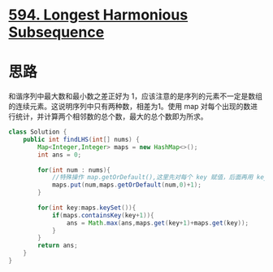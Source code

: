 # [594. Longest Harmonious Subsequence](https://leetcode.com/problems/longest-harmonious-subsequence/description/)

# 思路

和谐序列中最大数和最小数之差正好为 1，应该注意的是序列的元素不一定是数组的连续元素。这说明序列中只有两种数，相差为1。使用 map 对每个出现的数进行统计，并计算两个相邻数的总个数，最大的总个数即为所求。

```java
class Solution {
    public int findLHS(int[] nums) {
        Map<Integer,Integer> maps = new HashMap<>();
        int ans = 0;
        
        for(int num : nums){
            //特殊操作 map.getOrDefault(),这里先对每个 key 赋值，后面再用 keySet 获取
            maps.put(num,maps.getOrDefault(num,0)+1);
        }
        
        for(int key:maps.keySet()){
            if(maps.containsKey(key+1)){
                ans = Math.max(ans,maps.get(key+1)+maps.get(key));
            }
        }
        return ans;
    }
}
```

